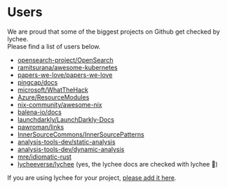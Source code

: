 # Users

We are proud that some of the biggest projects on Github get checked by lychee.  
Please find a list of users below.

- [opensearch-project/OpenSearch](https://github.com/opensearch-project/OpenSearch)
- [ramitsurana/awesome-kubernetes](https://github.com/ramitsurana/awesome-kubernetes)
- [papers-we-love/papers-we-love](https://github.com/papers-we-love/papers-we-love)
- [pingcap/docs](https://github.com/pingcap/docs)
- [microsoft/WhatTheHack](https://github.com/microsoft/WhatTheHack)
- [Azure/ResourceModules](https://github.com/Azure/ResourceModules)
- [nix-community/awesome-nix](https://github.com/nix-community/awesome-nix)
- [balena-io/docs](https://github.com/balena-io/docs)
- [launchdarkly/LaunchDarkly-Docs](https://github.com/launchdarkly/LaunchDarkly-Docs)
- [pawroman/links](https://github.com/pawroman/links)
- [InnerSourceCommons/InnerSourcePatterns](https://github.com/InnerSourceCommons/InnerSourcePatterns)
- [analysis-tools-dev/static-analysis](https://github.com/analysis-tools-dev/static-analysis)
- [analysis-tools-dev/dynamic-analysis](https://github.com/analysis-tools-dev/dynamic-analysis)
- [mre/idiomatic-rust](https://github.com/mre/idiomatic-rust)
- [lycheeverse/lychee](https://github.com/lycheeverse/lychee) (yes, the lychee docs are checked with lychee 🤯)

If you are using lychee for your project, [please add it here](https://github.com/lycheeverse/lychee/pull/730).
